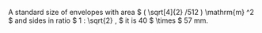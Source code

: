 A standard size of envelopes with area
$ ( \sqrt[4]{2} /512 ) \mathrm{m} ^2 $ and sides in ratio
$ 1 : \sqrt{2} , $ it is 40 $ \times $ 57 mm.
